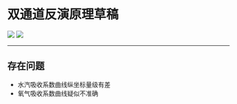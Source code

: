 # 双通道反演原理草稿

![](https://img.shields.io/badge/project-building-brightgreen) 
![](https://img.shields.io/badge/version-1.1.1-green)

---------------

## 存在问题
+ 水汽吸收系数曲线纵坐标量级有差
+ 氧气吸收系数曲线疑似不准确